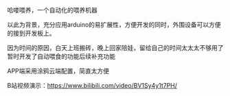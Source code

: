哈喽喂养，一个自动化的喂养机器
 
以此为背景，充分应用arduino的易扩展性，方便开发的同时，外围设备可以方便的接到开发板上。
 
因为时间的原因，白天上班搬砖，晚上回家陪娃，留给自己的时间太太太不够用了
暂时开发了自动喂食的功能后续补充功能

APP端采用涂鸦云端配置，简直太方便

B站视频演示：https://www.bilibili.com/video/BV1Sy4y1t7PH/
